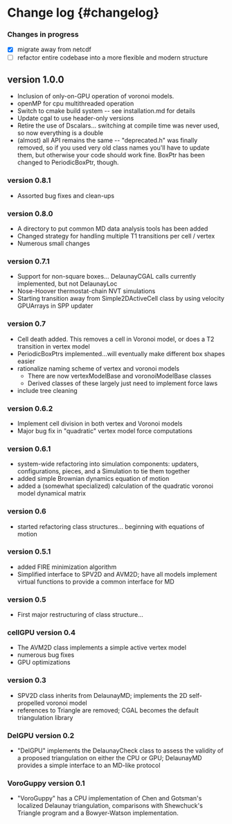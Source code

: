 # Change log {#changelog}

### Changes in progress

- [x] migrate away from netcdf
- [ ] refactor entire codebase into a more flexible and modern structure

## version 1.0.0

* Inclusion of only-on-GPU operation of voronoi models.
* openMP for cpu multithreaded operation
* Switch to cmake build system -- see installation.md for details
* Update cgal to use header-only versions
* Retire the use of Dscalars... switching at compile time was never used, so now everything is a double
* (almost) all API remains the same -- "deprecated.h" was finally removed, so if you used
very old class names you'll have to update them, but otherwise your code should work fine.
BoxPtr has been changed to PeriodicBoxPtr, though.

### version 0.8.1

* Assorted bug fixes and clean-ups

### version 0.8.0 

* A directory to put common MD data analysis tools has been added
* Changed strategy for handling multiple T1 transitions per cell / vertex
* Numerous small changes

### version 0.7.1

* Support for non-square boxes... DelaunayCGAL calls currently implemented, but not DelaunayLoc
* Nose-Hoover thermostat-chain NVT simulations
* Starting transition away from Simple2DActiveCell class by using velocity GPUArrays in SPP updater

### version 0.7

* Cell death added. This removes a cell in Voronoi model, or does a T2 transition in vertex model
* PeriodicBoxPtrs implemented...will eventually make different box shapes easier
* rationalize naming scheme of vertex and voronoi models
    * There are now vertexModelBase and voronoiModelBase classes
    * Derived classes of these largely just need to implement force laws
* include tree cleaning

### version 0.6.2

* Implement cell division in both vertex and Voronoi models
* Major bug fix in "quadratic" vertex model force computations

### version 0.6.1

* system-wide refactoring into simulation components: updaters, configurations, pieces, and a Simulation to tie them together
* added simple Brownian dynamics equation of motion
* added a (somewhat specialized) calculation of the quadratic voronoi model dynamical matrix

### version 0.6

* started refactoring class structures... beginning with equations of motion

### version 0.5.1

* added FIRE minimization algorithm
* Simplified interface to SPV2D and AVM2D; have all models implement virtual functions to provide a
common interface for MD

### version 0.5

* First major restructuring of class structure...

### cellGPU version 0.4

* The AVM2D class implements a simple active vertex model
* numerous bug fixes
* GPU optimizations

### version 0.3

* SPV2D class inherits from DelaunayMD; implements the 2D self-propelled voronoi model
* references to Triangle are removed; CGAL becomes the default triangulation library

### DelGPU version 0.2

* "DelGPU" implements the DelaunayCheck class to assess the validity of a proposed triangulation on
either the CPU or GPU; DelaunayMD provides a simple interface to an MD-like protocol

### VoroGuppy version 0.1

* "VoroGuppy" has a CPU implementation of Chen and Gotsman's localized Delaunay triangulation,
comparisons with Shewchuck's Triangle program and a Bowyer-Watson implementation.

